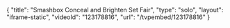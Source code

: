 {
    "title": "Smashbox Conceal and Brighten Set  Fair",
    "type": "solo",
    "layout": "iframe-static",
    "videoId": "123178816",
    "url": "\/tvpembed\/123178816"
}